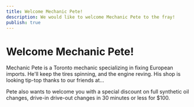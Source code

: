 ```yaml
---
title: Welcome Mechanic Pete!
description: We would like to welcome Mechanic Pete to the fray!
publish: true
---
```

# Welcome Mechanic Pete!

Mechanic Pete is a Toronto mechanic specializing in fixing European imports. He'll keep the tires spinning, and the engine reving. His shop is looking tip-top thanks to our friends at...

Pete also wants to welcome you with a special discount on full synthetic oil changes, drive-in drive-out changes in 30 minutes or less for $100.
